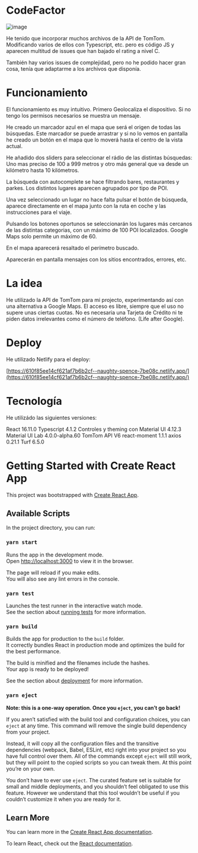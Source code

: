 
# CodeFactor

![image](https://user-images.githubusercontent.com/29376434/128626456-e7f367c7-0825-4eb3-a021-130960f6f6dc.png)

He tenido que incorporar muchos archivos de la API de TomTom. Modificando varios de ellos con Typescript, etc. pero es código JS y aparecen multitud de issues que han bajado el rating a nivel C.

También hay varios issues de complejidad, pero no he podido hacer gran cosa, tenía que adaptarme a los archivos que disponía.

# Funcionamiento

El funcionamiento es muy intuitivo. Primero Geolocaliza el dispositivo. Si no tengo los permisos necesarios se muestra un mensaje.

He creado un marcador azul en el mapa que será el origen de todas las búsquedas. Este marcador se puede arrastrar y si no lo vemos en pantalla he creado un botón en el mapa que lo moverá hasta el centro de la vista actual. 

He añadido dos sliders para seleccionar el rádio de las distintas búsquedas: Uno mas preciso de 100 a 999 metros y otro más general que va desde un kilómetro hasta 10 kilómetros.

La búsqueda con autocomplete se hace filtrando bares, restaurantes y parkes. Los distintos lugares aparecen agrupados por tipo de POI.

Una vez seleccionado un lugar no hace falta pulsar el botón de búsqueda, aparece directamente en el mapa junto con la ruta en coche y las instrucciones para el viaje.

Pulsando los botones oportunos se seleccionarán los lugares más cercanos de las distintas categorias, con un máximo de 100 POI localizados. Google Maps solo permite un máximo de 60.

En el mapa aparecerá resaltado el perímetro buscado.

Aparecerán en pantalla mensajes con los sitios encontrados, errores, etc.

 
# La idea

He utilizado la API de TomTom para mi projecto, experimentando así con una alternativa a Google Maps.
El acceso es libre, siempre que el uso no supere unas ciertas cuotas. No es necesaria una Tarjeta de Crédito ni te piden datos irrelevantes como el número de teléfono. (Life after Google).

# Deploy

He utilizado Netlify para el deploy:

[https://610f85ee14cf621af7b6b2cf--naughty-spence-7be08c.netlify.app/](https://610f85ee14cf621af7b6b2cf--naughty-spence-7be08c.netlify.app/)

# Tecnología

He utilizádo las siguientes versiones:

React 16.11.0
Typescript 4.1.2
Controles y theming con Material UI 4.12.3
Material UI Lab 4.0.0-alpha.60
TomTom API V6
react-moment 1.1.1
axios 0.21.1
Turf 6.5.0

    
# Getting Started with Create React App

This project was bootstrapped with [Create React App](https://github.com/facebook/create-react-app).

## Available Scripts

In the project directory, you can run:

### `yarn start`

Runs the app in the development mode.\
Open [http://localhost:3000](http://localhost:3000) to view it in the browser.

The page will reload if you make edits.\
You will also see any lint errors in the console.

### `yarn test`

Launches the test runner in the interactive watch mode.\
See the section about [running tests](https://facebook.github.io/create-react-app/docs/running-tests) for more information.

### `yarn build`

Builds the app for production to the `build` folder.\
It correctly bundles React in production mode and optimizes the build for the best performance.

The build is minified and the filenames include the hashes.\
Your app is ready to be deployed!

See the section about [deployment](https://facebook.github.io/create-react-app/docs/deployment) for more information.

### `yarn eject`

**Note: this is a one-way operation. Once you `eject`, you can’t go back!**

If you aren’t satisfied with the build tool and configuration choices, you can `eject` at any time. This command will remove the single build dependency from your project.

Instead, it will copy all the configuration files and the transitive dependencies (webpack, Babel, ESLint, etc) right into your project so you have full control over them. All of the commands except `eject` will still work, but they will point to the copied scripts so you can tweak them. At this point you’re on your own.

You don’t have to ever use `eject`. The curated feature set is suitable for small and middle deployments, and you shouldn’t feel obligated to use this feature. However we understand that this tool wouldn’t be useful if you couldn’t customize it when you are ready for it.

## Learn More

You can learn more in the [Create React App documentation](https://facebook.github.io/create-react-app/docs/getting-started).

To learn React, check out the [React documentation](https://reactjs.org/).

